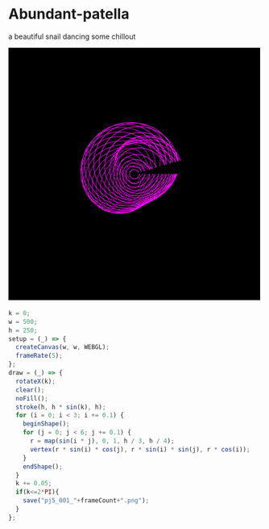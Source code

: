 # Abundant-patella
a beautiful snail dancing some chillout

![buh](https://github.com/nicolasbaez/Abundant-patella/blob/main/ezgif-4-d922e3eb98.gif)
```javascript
k = 0;
w = 500;
h = 250;
setup = (_) => {
  createCanvas(w, w, WEBGL);
  frameRate(5);
};
draw = (_) => {
  rotateX(k);
  clear();
  noFill();
  stroke(h, h * sin(k), h);
  for (i = 0; i < 3; i += 0.1) {
    beginShape();
    for (j = 0; j < 6; j += 0.1) {
      r = map(sin(i * j), 0, 1, h / 3, h / 4);
      vertex(r * sin(i) * cos(j), r * sin(i) * sin(j), r * cos(i));
    }
    endShape();
  }
  k += 0.05;
  if(k<=2*PI){
    save("pj5_001_"+frameCount+".png");
  }
};
